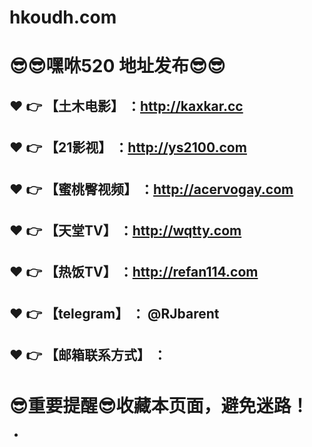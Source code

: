 # hkoudh.com
:sunglasses::sunglasses:嘿咻520 地址发布:sunglasses::sunglasses:
==
:heart: :point_right: 【土木电影】 ：http://kaxkar.cc
------
:heart: :point_right: 【21影视】 ：http://ys2100.com
------
:heart: :point_right: 【蜜桃臀视频】 ：http://acervogay.com
------
:heart: :point_right: 【天堂TV】 ：http://wqtty.com
------
:heart: :point_right: 【热饭TV】 ：http://refan114.com
------
:heart: :point_right: 【telegram】 ： @RJbarent
------
:heart: :point_right: 【邮箱联系方式】 ：
------
:sunglasses:重要提醒:sunglasses:收藏本页面，避免迷路！
==

-

